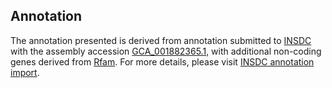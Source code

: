 

Annotation
----------

The annotation presented is derived from annotation submitted to
[INSDC](http://www.insdc.org) with the assembly accession
[GCA\_001882365.1](http://www.ebi.ac.uk/ena/data/view/GCA_001882365.1),
with additional non-coding genes derived from
[Rfam](http://rfam.xfam.org/). For more details, please visit [INSDC
annotation
import](http://ensemblgenomes.org/info/data/insdc_annotation).
